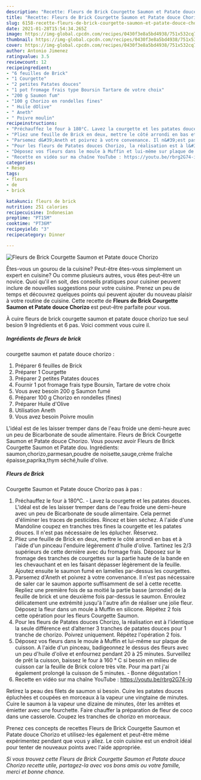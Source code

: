 ```yaml
---
description: "Recette: Fleurs de Brick Courgette Saumon et Patate douce Chorizo"
title: "Recette: Fleurs de Brick Courgette Saumon et Patate douce Chorizo"
slug: 6158-recette-fleurs-de-brick-courgette-saumon-et-patate-douce-chorizo
date: 2021-01-28T15:54:34.265Z
image: https://img-global.cpcdn.com/recipes/0430f3e8a5bd4938/751x532cq70/fleurs-de-brick-courgette-saumon-et-patate-douce-chorizo-photo-principale-de-la-recette.jpg
thumbnail: https://img-global.cpcdn.com/recipes/0430f3e8a5bd4938/751x532cq70/fleurs-de-brick-courgette-saumon-et-patate-douce-chorizo-photo-principale-de-la-recette.jpg
cover: https://img-global.cpcdn.com/recipes/0430f3e8a5bd4938/751x532cq70/fleurs-de-brick-courgette-saumon-et-patate-douce-chorizo-photo-principale-de-la-recette.jpg
author: Antonio Jimenez
ratingvalue: 3.5
reviewcount: 12
recipeingredient:
- "6 feuilles de Brick"
- "1 Courgette"
- "2 petites Patates douces"
- "1 pot fromage frais type Boursin Tartare de votre choix"
- "200 g Saumon fum"
- "100 g Chorizo en rondelles fines"
- " Huile dOlive"
- " Aneth"
- " Poivre moulin"
recipeinstructions:
- "Préchauffez le four à 180°C. Lavez la courgette et les patates douces. L&#39;idéal est de les laisser tremper dans de l&#39;eau froide une demi-heure avec un peu de Bicarbonate de soude alimentaire. Cela permet d&#39;éliminer les traces de pesticides. Rincez et bien séchez. A l&#39;aide d&#39;une Mandoline coupez en tranches très fines la courgette et les patates douces. Il n&#39;est pas nécessaire de les éplucher. Réservez."
- "Pliez une feuille de Brick en deux, mettre le côté arrondi en bas et à l&#39;aide d&#39;un pinceau l&#39;enduire légèrement d&#39;huile d&#39;olive. Tartinez les 2/3 supérieurs de cette dernière avec du fromage frais. Déposez sur le fromage des tranches de courgettes sur la partie haute de la bande en les chevauchant et en les faisant dépasser légèrement de la feuille. Ajoutez ensuite le saumon fumé en lamelles par-dessus les courgettes."
- "Parsemez d&#39;Aneth et poivrez à votre convenance. Il n&#39;est pas nécessaire de saler car le saumon apporte suffisamment de sel à cette recette. Repliez une première fois de sa moitié la partie basse (arrondie) de la feuille de brick et une deuxième fois par-dessus le saumon. Enroulez délicatement une extrémité jusqu&#39;à l&#39;autre afin de réaliser une jolie fleur. Déposez la fleur dans un moule à Muffin en silicone. Répétez 2 fois cette opération pour les fleurs Courgette Saumon."
- "Pour les fleurs de Patates douces Chorizo, la réalisation est à l&#39;identique la seule différence est d’alterner 3 tranches de patates douces pour 1 tranche de chorizo. Poivrez uniquement. Répétez l&#39;opération 2 fois."
- "Déposez vos fleurs dans le moule à Muffin et lui-même sur plaque de cuisson. A l&#39;aide d&#39;un pinceau, badigeonnez le dessus des fleurs avec un peu d&#39;huile d&#39;olive et enfournez pendant 20 à 25 minutes. Surveillez de prêt la cuisson, baissez le four à 160 ° C si besoin en milieu de cuisson car la feuille de Brick colore très vite. Pour ma part j&#39;ai également prolongé la cuisson de 5 minutes. Bonne dégustation !"
- "Recette en vidéo sur ma chaîne YouTube : https://youtu.be/rbrg2G74-ig"
categories:
- Resep
tags:
- fleurs
- de
- brick

katakunci: fleurs de brick 
nutrition: 251 calories
recipecuisine: Indonesian
preptime: "PT15M"
cooktime: "PT36M"
recipeyield: "3"
recipecategory: Dinner

---
```



![Fleurs de Brick
Courgette Saumon et Patate douce Chorizo](https://img-global.cpcdn.com/recipes/0430f3e8a5bd4938/751x532cq70/fleurs-de-brick-courgette-saumon-et-patate-douce-chorizo-photo-principale-de-la-recette.jpg)

Êtes-vous un gourou de la cuisine? Peut-être êtes-vous simplement un expert en cuisine? Ou comme plusieurs autres, vous êtes peut-être un novice. Quoi qu'il en soit, des conseils pratiques pour cuisiner peuvent inclure de nouvelles suggestions pour votre cuisine. Prenez un peu de temps et découvrez quelques points qui peuvent ajouter du nouveau plaisir à votre routine de cuisine. Cette recette de <strong> Fleurs de Brick
Courgette Saumon et Patate douce Chorizo </strong> est peut-être parfaite pour vous.

<!--inarticleads1-->

À cuire fleurs de brick
courgette saumon et patate douce chorizo tue seul besion 9 Ingrédients et 6 pas. Voici comment vous cuire il.

##### Ingrédients de fleurs de brick
courgette saumon et patate douce chorizo :

1. Préparer 6 feuilles de Brick
1. Préparer 1 Courgette
1. Préparer 2 petites Patates douces
1. Fournir 1 pot fromage frais type Boursin, Tartare de votre choix
1. Vous avez besoin 200 g Saumon fumé
1. Préparer 100 g Chorizo en rondelles (fines)
1. Préparer  Huile d&#39;Olive
1. Utilisation  Aneth
1. Vous avez besoin  Poivre moulin


L&#39;idéal est de les laisser tremper dans de l&#39;eau froide une demi-heure avec un peu de Bicarbonate de soude alimentaire. Fleurs de Brick Courgette Saumon et Patate douce Chorizo. Vous pouvez avoir Fleurs de Brick Courgette Saumon et Patate dou. Ingrédients: saumon,chorizo,parmesan,poudre de noisette,sauge,crème fraîche épaisse,paprika,thym séché,huile d&#39;olive. 

<!--inarticleads2-->

##### Fleurs de Brick
Courgette Saumon et Patate douce Chorizo pas à pas :

1. Préchauffez le four à 180°C. - Lavez la courgette et les patates douces. L&#39;idéal est de les laisser tremper dans de l&#39;eau froide une demi-heure avec un peu de Bicarbonate de soude alimentaire. Cela permet d&#39;éliminer les traces de pesticides. Rincez et bien séchez. A l&#39;aide d&#39;une Mandoline coupez en tranches très fines la courgette et les patates douces. Il n&#39;est pas nécessaire de les éplucher. Réservez.
1. Pliez une feuille de Brick en deux, mettre le côté arrondi en bas et à l&#39;aide d&#39;un pinceau l&#39;enduire légèrement d&#39;huile d&#39;olive. Tartinez les 2/3 supérieurs de cette dernière avec du fromage frais. Déposez sur le fromage des tranches de courgettes sur la partie haute de la bande en les chevauchant et en les faisant dépasser légèrement de la feuille. Ajoutez ensuite le saumon fumé en lamelles par-dessus les courgettes.
1. Parsemez d&#39;Aneth et poivrez à votre convenance. Il n&#39;est pas nécessaire de saler car le saumon apporte suffisamment de sel à cette recette. Repliez une première fois de sa moitié la partie basse (arrondie) de la feuille de brick et une deuxième fois par-dessus le saumon. Enroulez délicatement une extrémité jusqu&#39;à l&#39;autre afin de réaliser une jolie fleur. Déposez la fleur dans un moule à Muffin en silicone. Répétez 2 fois cette opération pour les fleurs Courgette Saumon.
1. Pour les fleurs de Patates douces Chorizo, la réalisation est à l&#39;identique la seule différence est d’alterner 3 tranches de patates douces pour 1 tranche de chorizo. Poivrez uniquement. Répétez l&#39;opération 2 fois.
1. Déposez vos fleurs dans le moule à Muffin et lui-même sur plaque de cuisson. A l&#39;aide d&#39;un pinceau, badigeonnez le dessus des fleurs avec un peu d&#39;huile d&#39;olive et enfournez pendant 20 à 25 minutes. Surveillez de prêt la cuisson, baissez le four à 160 ° C si besoin en milieu de cuisson car la feuille de Brick colore très vite. Pour ma part j&#39;ai également prolongé la cuisson de 5 minutes. - Bonne dégustation !
1. Recette en vidéo sur ma chaîne YouTube : https://youtu.be/rbrg2G74-ig


Retirez la peau des filets de saumon si besoin. Cuire les patates douces épluchées et coupées en morceaux à la vapeur une vingtaine de minutes. Cuire le saumon à la vapeur une dizaine de minutes, ôter les arrêtes et émietter avec une fourchette. Faire chauffer la préparation de fleur de coco dans une casserole. Coupez les tranches de chorizo en morceaux. 

<!--inarticleads1-->

<p>
Prenez ces concepts de recettes Fleurs de Brick
Courgette Saumon et Patate douce Chorizo et utilisez-les également et peut-être même expérimentez pendant que vous y allez. Le coin cuisine est un endroit idéal pour tenter de nouveaux points avec l'aide appropriée.
</p>

<p>
<i>Si vous trouvez cette Fleurs de Brick
Courgette Saumon et Patate douce Chorizo recette utile, partagez-la avec vos bons amis ou votre famille, merci et bonne chance.</i>
</p>
